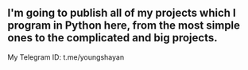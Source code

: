 I'm going to publish all of my projects which I program in Python here, from the most simple ones to the complicated and big projects.
----------------------------------
My Telegram ID: t.me/youngshayan
